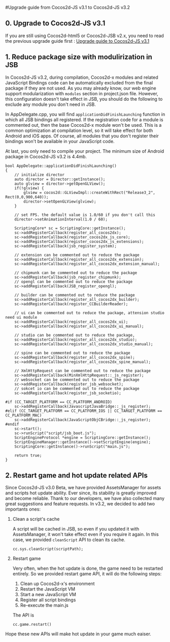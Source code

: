 #Upgrade guide from Cocos2d-JS v3.1 to Cocos2d-JS v3.2

## 0. Upgrade to Cocos2d-JS v3.1

If you are still using Cocos2d-html5 or Cocos2d-JSB v2.x, you need to read the previous upgrade guide first : [Upgrade guide to Cocos2d-JS v3.1](../../v3.0rc0/upgrade-guide/en.md)

## 1. Reduce package size with modulirization in JSB

In Cocos2d-JS v3.2, during compilation, Cocos2d-x modules and related JavaScript Bindings code can be automatically excluded from the final package if they are not used. As you may already know, our web engine support modularization with `modules` section in project.json file. However, this configuration doesn't take effect in JSB, you should do the following to exclude any module you don't need in JSB.

In AppDelegate.cpp, you will find `applicationDidFinishLaunching` function in which all JSB bindings all registered. If the registration code for a module is commented out, then the base Cocos2d-x module won't be used. This is a common optimization at compilation level, so it will take effect for both Android and iOS apps. Of course, all modules that you don't register their bindings won't be available in your JavaScript code.

At last, you only need to compile your project. The minimum size of Android package in Cocos2d-JS v3.2 is 4.4mb.

```
bool AppDelegate::applicationDidFinishLaunching()
{
    // initialize director
    auto director = Director::getInstance();
	auto glview = director->getOpenGLView();
	if(!glview) {
		glview = cocos2d::GLViewImpl::createWithRect("Release3_2", Rect(0,0,900,640));
		director->setOpenGLView(glview);
	}

    // set FPS. the default value is 1.0/60 if you don't call this
    director->setAnimationInterval(1.0 / 60);
    
    ScriptingCore* sc = ScriptingCore::getInstance();
    sc->addRegisterCallback(register_all_cocos2dx);
    sc->addRegisterCallback(register_cocos2dx_js_core);
    sc->addRegisterCallback(register_cocos2dx_js_extensions);
    sc->addRegisterCallback(jsb_register_system);

    // extension can be commented out to reduce the package
    sc->addRegisterCallback(register_all_cocos2dx_extension);
    sc->addRegisterCallback(register_all_cocos2dx_extension_manual);

    // chipmunk can be commented out to reduce the package
    sc->addRegisterCallback(jsb_register_chipmunk);
    // opengl can be commented out to reduce the package
    sc->addRegisterCallback(JSB_register_opengl);
    
    // builder can be commented out to reduce the package
    sc->addRegisterCallback(register_all_cocos2dx_builder);
    sc->addRegisterCallback(register_CCBuilderReader);
    
    // ui can be commented out to reduce the package, attension studio need ui module
    sc->addRegisterCallback(register_all_cocos2dx_ui);
    sc->addRegisterCallback(register_all_cocos2dx_ui_manual);

    // studio can be commented out to reduce the package, 
    sc->addRegisterCallback(register_all_cocos2dx_studio);
    sc->addRegisterCallback(register_all_cocos2dx_studio_manual);
    
    // spine can be commented out to reduce the package
    sc->addRegisterCallback(register_all_cocos2dx_spine);
    sc->addRegisterCallback(register_all_cocos2dx_spine_manual);
    
    // XmlHttpRequest can be commented out to reduce the package
    sc->addRegisterCallback(MinXmlHttpRequest::_js_register);
    // websocket can be commented out to reduce the package
    sc->addRegisterCallback(register_jsb_websocket);
    // sokcet io can be commented out to reduce the package
    sc->addRegisterCallback(register_jsb_socketio);
    
#if (CC_TARGET_PLATFORM == CC_PLATFORM_ANDROID)
    sc->addRegisterCallback(JavascriptJavaBridge::_js_register);
#elif (CC_TARGET_PLATFORM == CC_PLATFORM_IOS || CC_TARGET_PLATFORM == CC_PLATFORM_MAC)
    sc->addRegisterCallback(JavaScriptObjCBridge::_js_register);
#endif
    sc->start();    
    sc->runScript("script/jsb_boot.js");
    ScriptEngineProtocol *engine = ScriptingCore::getInstance();
	ScriptEngineManager::getInstance()->setScriptEngine(engine);
	ScriptingCore::getInstance()->runScript("main.js");

    return true;
}
```

## 2. Restart game and hot update related APIs

Since Cocos2d-JS v3.0 Beta, we have provided AssetsManager for assets and scripts hot update ability. Ever since, its stability is greatly improved and become reliable. Thank to our developers, we have also collected many great suggestions and feature requests. In v3.2, we decided to add two importants ones: 

1. Clean a script's cache

    A script will be cached in JSB, so even if you updated it with AssetsManager, it won't take effect even if you require it again. In this case, we provided `cleanScript` API to clean its cache.

    ```
    cc.sys.cleanScript(scriptPath);
    ```

2. Restart game

    Very often, when the hot update is done, the game need to be restarted entirely. So we provided restart game API, it will do the following steps:

    1. Clean up Cocos2d-x's environment
    2. Restart the JavaScript VM
    3. Start a new JavaScript VM
    4. Register all script bindings
    5. Re-execute the main.js

    The API is

    ```
    cc.game.restart()
    ```
    
Hope these new APIs will make hot update in your game much eaiser.